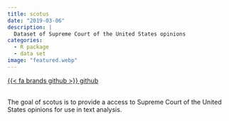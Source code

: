 ```yaml
---
title: scotus
date: "2019-03-06"
description: |
  Dataset of Supreme Court of the United States opinions
categories:
  - R package
  - data set
image: "featured.webp"
---
```






<div class="project-buttons">
<a href="https://github.com/EmilHvitfeldt/scotus">
  {{< fa brands github >}} github
</a>
</div>
<br>

The goal of scotus is to provide a access to Supreme Court of the United States opinions for use in text analysis.

